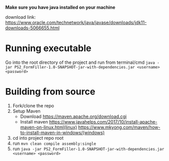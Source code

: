 **Make sure you have java installed on your machine**

download link: https://www.oracle.com/technetwork/java/javase/downloads/jdk11-downloads-5066655.html

# Running executable

Go into the root directory of the project and run from terminal/cmd
`java -jar PS2_FormFiller-1.0-SNAPSHOT-jar-with-dependencies.jar <username> <password>`

# Building from source

1. Fork/clone the repo
2. Setup Maven
    - Download https://maven.apache.org/download.cgi 
    - Install maven https://www.javahelps.com/2017/10/install-apache-maven-on-linux.html(linux)
    https://www.mkyong.com/maven/how-to-install-maven-in-windows/(windows)
3. cd into project repo root
4. run `mvn clean compile assembly:single`
5. run `java -jar PS2_FormFiller-1.0-SNAPSHOT-jar-with-dependencies.jar <username> <password>`